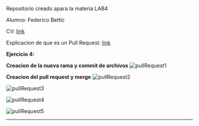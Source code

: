 
 Repositorio creado apara la materia LAB4

 Alumno: Federico Bettic

 CV: [link](CV.md)

 Explicacion de que es un Pull Request: [link](ExplicacionPullRequest.md)
 
 **Ejercicio 4:**
 
 **Creacion de la nueva rama y commit de archivos**
 ![pullRequest1](https://user-images.githubusercontent.com/55335560/113591077-d78ac500-9609-11eb-915b-10eea03264e1.png)
 
 **Creacion del pull request y merge**
 ![pullRequest2](https://user-images.githubusercontent.com/55335560/113591082-d8235b80-9609-11eb-8310-c9e32e4c97a8.png)
 
 ![pullRequest3](https://user-images.githubusercontent.com/55335560/113591083-d8bbf200-9609-11eb-94e4-87e4e49ea436.png)
 
 ![pullRequest4](https://user-images.githubusercontent.com/55335560/113591085-d9548880-9609-11eb-938d-96cf09e23eed.png)
 
 ![pullRequest5](https://user-images.githubusercontent.com/55335560/113591089-d9548880-9609-11eb-9a23-78e10c5df24d.png)
 
 ------------------------------------
